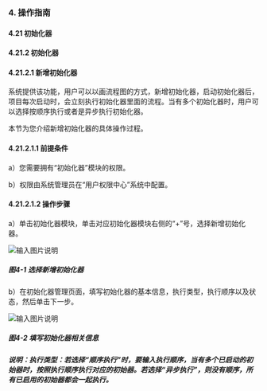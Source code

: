 ### 4. 操作指南

#### 4.21 初始化器

#### 4.21.2 初始化器

#### 4.21.2.1 新增初始化器

系统提供该功能，用户可以以画流程图的方式，新增初始化器，启动初始化器后，项目每次启动时，会立刻执行初始化器里面的流程。当有多个初始化器时，用户可以选择按顺序执行或者是异步执行初始化器。

本节为您介绍新增初始化器的具体操作过程。

#### 4.21.2.1.1 前提条件

a）您需要拥有“初始化器”模块的权限。

b）权限由系统管理员在“用户权限中心”系统中配置。

#### 4.21.2.1.2 操作步骤

a）单击初始化器模块，单击对应初始化器模块右侧的“+”号，选择新增初始化器。

![输入图片说明](../../../../../images/SoFlu%EF%BC%88%E5%90%8E%E7%AB%AF%EF%BC%89%E5%BC%80%E5%8F%91%E5%B9%B3%E5%8F%B0/1.%20%E6%9C%80%E6%96%B0%E7%89%88%E6%9C%AC%20-%20%E6%9B%B4%E6%96%B0%E6%97%A5%E6%9C%9F%20-%202022.10.08/4.%20%E6%93%8D%E4%BD%9C%E6%8C%87%E5%8D%97/21.%20%E5%88%9D%E5%A7%8B%E5%8C%96%E5%99%A8/2.%20%E5%88%9D%E5%A7%8B%E5%8C%96%E5%99%A8/image.png)

##### 图4-1 选择新增初始化器

b）在初始化器管理页面，填写初始化器的基本信息，执行类型，执行顺序以及状态，然后单击下一步。

![输入图片说明](../../../../../images/SoFlu%EF%BC%88%E5%90%8E%E7%AB%AF%EF%BC%89%E5%BC%80%E5%8F%91%E5%B9%B3%E5%8F%B0/1.%20%E6%9C%80%E6%96%B0%E7%89%88%E6%9C%AC%20-%20%E6%9B%B4%E6%96%B0%E6%97%A5%E6%9C%9F%20-%202022.10.08/4.%20%E6%93%8D%E4%BD%9C%E6%8C%87%E5%8D%97/21.%20%E5%88%9D%E5%A7%8B%E5%8C%96%E5%99%A8/2.%20%E5%88%9D%E5%A7%8B%E5%8C%96%E5%99%A8/4-2.png)

##### 图4-2 填写初始化器相关信息

##### 说明：执行类型：若选择“顺序执行”时，要输入执行顺序，当有多个已启动的初始器时，按照执行顺序执行对应的初始器。若选择“异步执行”，则没有顺序，所有已启用的初始器都会一起执行。
